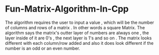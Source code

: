 # Fun-Matrix-Algorithm-In-Cpp


The algorithm requires the user to input a value , which will be the number of columns and rows of a matrix . In other words a square Matrix. The algorithm says the matrix's outter layer of numbers are always one , the layer inside of it are 0's , the next layer is 1's and so on . The matrix looks different with each column/row added and also it does look different if the number is an odd or an even number. 
